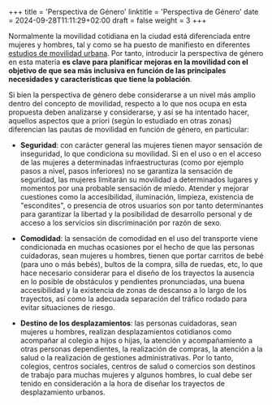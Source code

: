 +++
title = 'Perspectiva de Género'
linktitle = 'Perspectiva de Género'
date = 2024-09-28T11:11:29+02:00
draft = false
weight = 3
+++

Normalmente la movilidad cotidiana en la ciudad está diferenciada entre mujeres y hombres, tal y como se ha puesto de manifiesto en diferentes [estudios de movilidad urbana][1]. Por tanto, introducir la perspectiva de género en esta materia **es clave para planificar mejoras en la movilidad con el objetivo de que sea más inclusiva en función de las principales necesidades y características que tiene la población**.

Si bien la perspectiva de género debe considerarse a un nivel más amplio dentro del concepto de movilidad, respecto a lo que nos ocupa en esta propuesta deben analizarse y considerarse, y así se ha intentado hacer, aquellos aspectos que a priori (según lo estudiado en otras zonas) diferencian las pautas de movilidad en función de género, en particular:

- **Seguridad**: con carácter general las mujeres tienen mayor sensación de inseguridad, lo que condiciona su movilidad. Si en el uso o en el acceso de las mujeres a determinadas infraestructuras (como por ejemplo pasos a nivel, pasos inferiores) no se garantiza la sensación de seguridad, las mujeres limitarán su movilidad a determinados lugares y momentos por una probable sensación de miedo. Atender y mejorar cuestiones como la accesibilidad, iluminación, limpieza, existencia de "escondites", o presencia de otros usuarios son por tanto determinantes para garantizar la libertad y la posibilidad de desarrollo personal y de acceso a los servicios sin discriminación por razón de sexo.

- **Comodidad**: la sensación de comodidad en el uso del transporte viene condicionada en muchas ocasiones por el hecho de que las personas cuidadoras, sean mujeres u hombres, tienen que portar carritos de bebé (para uno o más bebés), bultos de la compra, silla de ruedas, etc, lo que hace necesario considerar para el diseño de los trayectos la ausencia en lo posible de obstáculos y pendientes pronunciadas, una buena accesibilidad y la existencia de zonas de descanso a lo largo de los trayectos, así como la adecuada separación del tráfico rodado para evitar situaciones de riesgo.

- **Destino de los desplazamientos**: las personas cuidadoras, sean mujeres u hombres, realizan desplazamientos cotidianos como acompañar al colegio a hijos o hijas, la atención y acompañamiento a otras personas dependientes, la realización de compras, la atención a la salud o la realización de gestiones administrativas. Por lo tanto, colegios, centros sociales, centros de salud o comercios son destinos de trabajo para muchas mujeres y algunos hombres, lo cual debe ser tenido en consideración a la hora de diseñar los trayectos de desplazamiento urbanos.

<!-- Referencias externas -->
[1]: https://www.emakunde.euskadi.eus/contenidos/informacion/politicas_evaluaciones_2/es_def/adjuntos/ms_transporte_movilidad.pdf 'EMAKUNDE - Instituto Vasco de la mujer: "La Evaluación De Impacto En Función del Género en Transporte y Movilidad'
